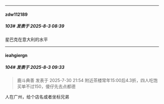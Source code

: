 ﻿
*****

####  zdw112189  
##### 103#       发表于 2025-8-3 08:39

星巴克在意大利的水平


*****

####  ieahgiergn  
##### 104#       发表于 2025-8-3 09:33

<blockquote>鹿斗典善 发表于 2025-7-30 21:54
附近茶楼常年15:00后4.3折，四人吃饱买单不过150，傻仔先去点都德</blockquote>
人在广州，给个店名或者坐标兄弟

